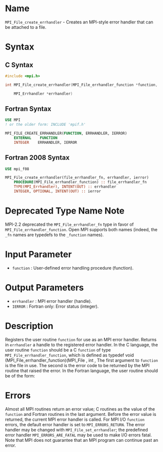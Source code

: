 # Name

`MPI_File_create_errhandler` - Creates an MPI-style error handler
that can be attached to a file.

# Syntax

## C Syntax

```c
#include <mpi.h>

int MPI_File_create_errhandler(MPI_File_errhandler_function *function,

    MPI_Errhandler *errhandler)
```

## Fortran Syntax

```fortran
USE MPI
! or the older form: INCLUDE 'mpif.h'

MPI_FILE_CREATE_ERRHANDLER(FUNCTION, ERRHANDLER, IERROR)
    EXTERNAL    FUNCTION
    INTEGER    ERRHANDLER, IERROR
```

## Fortran 2008 Syntax

```fortran
USE mpi_f08

MPI_File_create_errhandler(file_errhandler_fn, errhandler, ierror)
    PROCEDURE(MPI_File_errhandler_function) :: file_errhandler_fn
    TYPE(MPI_Errhandler), INTENT(OUT) :: errhandler
    INTEGER, OPTIONAL, INTENT(OUT) :: ierror
```


# Deprecated Type Name Note

MPI-2.2 deprecated the `MPI_File_errhandler_fn` type in favor of
`MPI_File_errhandler_function`. Open MPI supports both
names (indeed, the `_fn` names are typedefs to the `_function` names).

# Input Parameter

* `function` : User-defined error handling procedure (function).

# Output Parameters

* `errhandler` : MPI error handler (handle).
* `IERROR` : Fortran only: Error status (integer).

# Description

Registers the user routine `function` for use as an MPI error handler.
Returns in `errhandler` a handle to the registered error handler.
In the C language, the user routine ``function`` should be a C `function` of
type `MPI_File_errhandler_function`, which is defined as
        typedef void (MPI_File_errhandler_function)(MPI_File , int ,
The first argument to `function` is the file in use. The second is the
error code to be returned by the MPI routine that raised the error.
In the Fortran language, the user routine should be of the form:

# Errors

Almost all MPI routines return an error value; C routines as the value
of the `function` and Fortran routines in the last argument.
Before the error value is returned, the current MPI error handler is
called. For MPI I/O `function` errors, the default error handler is set to
`MPI_ERRORS_RETURN`. The error handler may be changed with
`MPI_File_set_errhandler`; the predefined error handler
`MPI_ERRORS_ARE_FATAL` may be used to make I/O errors fatal. Note that MPI
does not guarantee that an MPI program can continue past an error.
